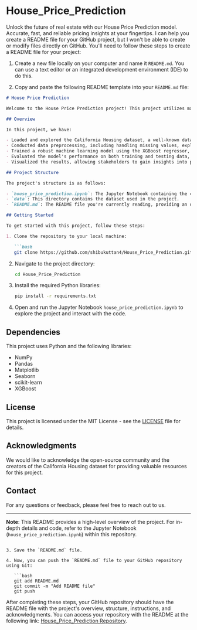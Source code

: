# House_Price_Prediction
Unlock the future of real estate with our House Price Prediction model. Accurate, fast, and reliable pricing insights at your fingertips.
I can help you create a README file for your GitHub project, but I won't be able to create or modify files directly on GitHub. You'll need to follow these steps to create a README file for your project:

1. Create a new file locally on your computer and name it `README.md`. You can use a text editor or an integrated development environment (IDE) to do this.

2. Copy and paste the following README template into your `README.md` file:

```markdown
# House Price Prediction

Welcome to the House Price Prediction project! This project utilizes machine learning techniques to predict property prices, providing valuable insights for buyers, sellers, and investors in the real estate market.

## Overview

In this project, we have:

- Loaded and explored the California Housing dataset, a well-known dataset containing various property features and their corresponding prices.
- Conducted data preprocessing, including handling missing values, exploring statistical measures, and understanding feature correlations.
- Trained a robust machine learning model using the XGBoost regressor, known for its performance in regression tasks.
- Evaluated the model's performance on both training and testing data, using metrics such as R-squared error and Mean Absolute Error.
- Visualized the results, allowing stakeholders to gain insights into predicted property prices.

## Project Structure

The project's structure is as follows:

- `house_price_prediction.ipynb`: The Jupyter Notebook containing the code for data loading, preprocessing, model training, evaluation, and visualization.
- `data`: This directory contains the dataset used in the project.
- `README.md`: The README file you're currently reading, providing an overview of the project.

## Getting Started

To get started with this project, follow these steps:

1. Clone the repository to your local machine:

   ```bash
   git clone https://github.com/shibukuttan4/House_Price_Prediction.git
   ```

2. Navigate to the project directory:

   ```bash
   cd House_Price_Prediction
   ```

3. Install the required Python libraries:

   ```bash
   pip install -r requirements.txt
   ```

4. Open and run the Jupyter Notebook `house_price_prediction.ipynb` to explore the project and interact with the code.

## Dependencies

This project uses Python and the following libraries:

- NumPy
- Pandas
- Matplotlib
- Seaborn
- scikit-learn
- XGBoost

## License

This project is licensed under the MIT License - see the [LICENSE](LICENSE) file for details.

## Acknowledgments

We would like to acknowledge the open-source community and the creators of the California Housing dataset for providing valuable resources for this project.

## Contact

For any questions or feedback, please feel free to reach out to us.

---

**Note**: This README provides a high-level overview of the project. For in-depth details and code, refer to the Jupyter Notebook (`house_price_prediction.ipynb`) within this repository.
```

3. Save the `README.md` file.

4. Now, you can push the `README.md` file to your GitHub repository using Git:

   ```bash
   git add README.md
   git commit -m "Add README file"
   git push
   ```

After completing these steps, your GitHub repository should have the README file with the project's overview, structure, instructions, and acknowledgments. You can access your repository with the README at the following link: [House_Price_Prediction Repository](https://github.com/shibukuttan4/House_Price_Prediction).
